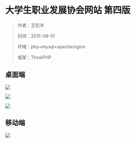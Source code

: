 # 大学生职业发展协会网站 第四版

> 作者：王杞辛
>
> 时间：2015-08-01
>
> 环境：php+mysql+apache/nginx
>
> 框架：ThinkPHP

## 桌面端

![](http://i4.tietuku.com/4df8f6ae631f745c.jpg)

![](http://i4.tietuku.com/ed8bec4d21d30679.png)

![](http://i13.tietuku.com/dafb92a248f6d68f.png)


## 移动端

![](http://i4.tietuku.com/9669fa65fe1afe97.jpg)

